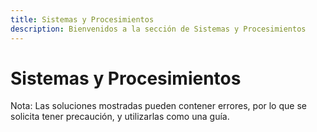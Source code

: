 ```yaml
---
title: Sistemas y Procesimientos
description: Bienvenidos a la sección de Sistemas y Procesimientos
---
```


# Sistemas y Procesimientos

Nota: Las soluciones mostradas pueden contener errores, por lo que se solicita tener precaución, y utilizarlas como una guía.
